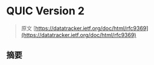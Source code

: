 # QUIC Version 2

> 原文 [https://datatracker.ietf.org/doc/html/rfc9369](https://datatracker.ietf.org/doc/html/rfc9369)

## 摘要